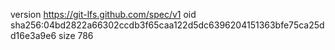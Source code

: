 version https://git-lfs.github.com/spec/v1
oid sha256:04bd2822a66302ccdb3f65caa122d5dc6396204151363bfe75ca25dd16e3a9e6
size 786
